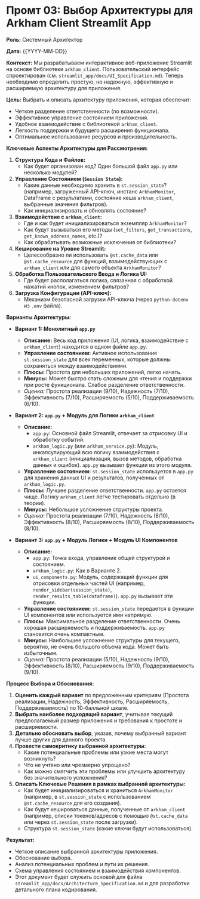 # Промт 03: Выбор Архитектуры для Arkham Client Streamlit App

**Роль:** Системный Архитектор

**Дата:** {{YYYY-MM-DD}} <!-- Замени на текущую дату -->

**Контекст:** Мы разрабатываем интерактивное веб-приложение Streamlit на основе библиотеки `arkham_client`. Пользовательский интерфейс спроектирован (см. `streamlit_app/docs/UI_Specification.md`). Теперь необходимо определить простую, но надежную, эффективную и расширяемую архитектуру для приложения.

**Цель:** Выбрать и описать архитектуру приложения, которая обеспечит:
*   Четкое разделение ответственности (по возможности).
*   Эффективное управление состоянием приложения.
*   Удобное взаимодействие с библиотекой `arkham_client`.
*   Легкость поддержки и будущего расширения функционала.
*   Оптимальное использование ресурсов и производительность.

**Ключевые Аспекты Архитектуры для Рассмотрения:**

1.  **Структура Кода и Файлов:**
    *   Как будет организован код? Один большой файл `app.py` или несколько модулей?
2.  **Управление Состоянием (`Session State`):**
    *   Какие данные необходимо хранить в `st.session_state`? (например, загруженный API-ключ, инстанс `ArkhamMonitor`, DataFrame с результатами, состояние кеша `arkham_client`, выбранные значения фильтров).
    *   Как инициализировать и обновлять состояние?
3.  **Взаимодействие с `arkham_client`:**
    *   Где и как будет инициализироваться экземпляр `ArkhamMonitor`?
    *   Как будут вызываться его методы (`set_filters`, `get_transactions`, `get_known_address_names`, etc.)?
    *   Как обрабатывать возможные исключения от библиотеки?
4.  **Кеширование на Уровне Streamlit:**
    *   Целесообразно ли использовать `@st.cache_data` или `@st.cache_resource` для функций, взаимодействующих с `arkham_client` или для самого объекта `ArkhamMonitor`?
5.  **Обработка Пользовательского Ввода и Логика UI:**
    *   Где будет располагаться логика, связанная с обработкой нажатий кнопок, изменением фильтров?
6.  **Загрузка Конфигурации (API-ключ):**
    *   Механизм безопасной загрузки API-ключа (через `python-dotenv` из `.env` файла).

**Варианты Архитектуры:**

*   **Вариант 1: Монолитный `app.py`**
    *   **Описание:** Весь код приложения (UI, логика, взаимодействие с `arkham_client`) находится в одном файле `app.py`.
    *   **Управление состоянием:** Активное использование `st.session_state` для всех переменных, которые должны сохраняться между взаимодействиями.
    *   **Плюсы:** Простота для небольших приложений, легко начать.
    *   **Минусы:** Может быстро стать сложным для чтения и поддержки при росте функционала. Слабое разделение ответственности.
    *   *Оценка:* Простота реализации (9/10), Надежность (7/10), Эффективность (7/10), Расширяемость (5/10), Поддерживаемость (6/10).

*   **Вариант 2: `app.py` + Модуль для Логики `arkham_client`**
    *   **Описание:**
        *   `app.py`: Основной файл Streamlit, отвечает за отрисовку UI и обработку событий.
        *   `arkham_logic.py` (или `arkham_service.py`): Модуль, инкапсулирующий всю логику взаимодействия с `arkham_client` (инициализация, вызов методов, обработка данных и ошибок). `app.py` вызывает функции из этого модуля.
    *   **Управление состоянием:** `st.session_state` используется в `app.py` для хранения данных UI и результатов, полученных от `arkham_logic.py`.
    *   **Плюсы:** Лучшее разделение ответственности. `app.py` остается чище. Логику `arkham_client` легче тестировать отдельно (в теории).
    *   **Минусы:** Небольшое усложнение структуры проекта.
    *   *Оценка:* Простота реализации (7/10), Надежность (8/10), Эффективность (8/10), Расширяемость (8/10), Поддерживаемость (8/10).

*   **Вариант 3: `app.py` + Модуль Логики + Модуль UI Компонентов**
    *   **Описание:**
        *   `app.py`: Точка входа, управление общей структурой и состоянием.
        *   `arkham_logic.py`: Как в Варианте 2.
        *   `ui_components.py`: Модуль, содержащий функции для отрисовки отдельных частей UI (например, `render_sidebar(session_state)`, `render_results_table(dataframe)`). `app.py` вызывает эти функции.
    *   **Управление состоянием:** `st.session_state` передается в функции UI компонентов или используется ими напрямую.
    *   **Плюсы:** Максимальное разделение ответственности. Очень хорошая расширяемость и поддерживаемость. `app.py` становится очень компактным.
    *   **Минусы:** Наибольшее усложнение структуры для текущего, вероятно, не очень большого объема кода. Может быть избыточным.
    *   *Оценка:* Простота реализации (5/10), Надежность (9/10), Эффективность (8/10), Расширяемость (9/10), Поддерживаемость (9/10).

**Процесс Выбора и Обоснования:**

1.  **Оценить каждый вариант** по предложенным критериям (Простота реализации, Надежность, Эффективность, Расширяемость, Поддерживаемость) по 10-балльной шкале.
2.  **Выбрать наиболее подходящий вариант**, учитывая текущий предполагаемый размер приложения и требования к простоте и расширяемости.
3.  **Детально обосновать выбор**, указав, почему выбранный вариант лучше других для данного проекта.
4.  **Провести самокритику выбранной архитектуры:**
    *   Какие потенциальные проблемы или узкие места могут возникнуть?
    *   Что не учтено или чрезмерно упрощено?
    *   Как можно смягчить эти проблемы или улучшить архитектуру без значительного усложнения?
5.  **Описать Ключевые Решения в рамках выбранной архитектуры:**
    *   Как будет инициализироваться и храниться `ArkhamMonitor` (например, в `st.session_state` с использованием `@st.cache_resource` для его создания).
    *   Как будут кешироваться данные, полученные от `arkham_client` (например, списки токенов/адресов с помощью `@st.cache_data` или через `st.session_state` после загрузки).
    *   Структура `st.session_state` (какие ключи будут использоваться).

**Результат:**

*   Четкое описание выбранной архитектуры приложения.
*   Обоснование выбора.
*   Анализ потенциальных проблем и пути их решения.
*   Схема управления состоянием и взаимодействия компонентов.
*   Этот документ будет служить основой для файла `streamlit_app/docs/Architecture_Specification.md` и для разработки детального плана кодирования. 